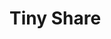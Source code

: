 Tiny Share
=====================

<!--
[![Build Status](https://secure.travis-ci.org/msn0/tiny-share.png?branch=master)](http://travis-ci.org/msn0/tiny-share)
-->
